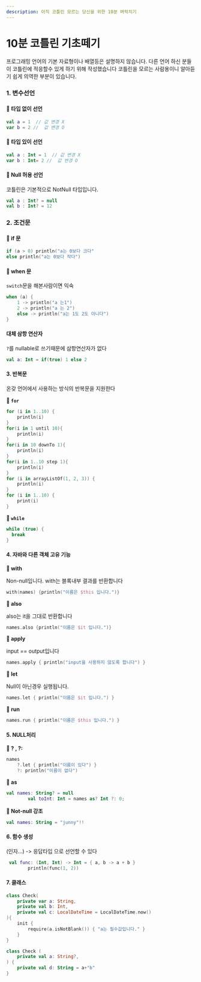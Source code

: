 ```yaml
---
description: 아직 코틀린 모르는 당신을 위한 10분 벼락치기
---
```


# 10분 코틀린 기초떼기

프로그래밍 언어의 기본 자료형이나 배열등은 설명하지 않습니다. 다른 언어 하신 분들이 코틀린에 적응할수 있게 하기 위해 작성했습니다 코틀린을 모르는 사람용이니 알아듣기 쉽게 의역한 부분이 있습니다.

### 1. 변수선언

#### 💭 타입 없이 선언

```kotlin
val a = 1  // 값 변경 X
var b = 2 //  값 변경 O
```

#### 💭 타입 있이 선언

```kotlin
val a : Int = 1  // 값 변경 X
var b : Int= 2 //  값 변경 O
```

#### 💭 Null 허용 선언

코틀린은 기본적으로 NotNull 타입입니다.

```kotlin
val a : Int? = null
val b : Int? = 12
```

### 2. 조건문

#### 💭 if 문

```kotlin
if (a > 0) println("a는 0보다 크다"
else println("a는 0보다 작다")
```

#### 💭 when 문

`switch`문을 해본사람이면 익숙

```kotlin
when (a) {
    1 -> println("a 는1")
    2 -> println("a 는 2")
    else -> println("a는 1도 2도 아니다")
}
```

#### 대체 삼항 연산자

`?`를 nullable로 쓰기때문에 삼항연산자가 없다

```kotlin
val a: Int = if(true) 1 else 2
```

#### 3. 반복문

온갖 언어에서 사용하는 방식의 반복문을 지원한다

**💭 `for`**

```kotlin
for (i in 1..10) {
    println(i)
}
for(i in 1 until 10){
    println(i)
}
for(i in 10 downTo 1){
    println(i)
}
for(i in 1..10 step 1){
    println(i)
}
for (i in arrayListOf(1, 2, 3)) {
    println(i)
}
for (i in 1..10) {
    print(i)
}
```

**💭 `while`**

```kotlin
while (true) {
  break
}
```

#### 4. 자바와 다른 객체 고유 기능

**💭 with**

Non-null입니다. with는 블록내부 결과를 반환합니다

```kotlin
with(names) {println("이름은 $this 입니다.")}
```

**💭 also**

also는 it을 그대로 반환합니다

```kotlin
names.also {println("이름은 $it 입니다.")}
```

**💭 apply**

input == output입니다

```kotlin
names.apply { println("input을 사용하지 않도록 합니다") }
```

**💭 let**

Null이 아닌경우 실행됩니다.

```kotlin
names.let { println("이름은 $it 입니다.") }
```

**💭 run**

```kotlin
names.run { println("이름은 $this 입니다.") }
```

#### 5. NULL처리

**💭 ? , ?:**

```kotlin
names
    ?.let { println("이름이 있다") } 
    ?: println("이름이 없다")
```

**💭 as**

```kotlin
val names: String? = null
        val toInt: Int = names as? Int ?: 0;
```

**💭 Not-null 강조**

```kotlin
val names: String = "junny"!!
```

#### 6. 함수 생성

(인자...) -> 응답타입 으로 선언할 수 있다

```kotlin
 val func: (Int, Int) -> Int = { a, b -> a + b }
        println(func(1, 2))
```



#### 7. 클래스

```kotlin
class Check(
    private var a: String,
    private val b: Int,
    private val c: LocalDateTime = LocalDateTime.now()
){
    init {
        require(a.isNotBlank()) { "a는 필수값입니다." }
    }
}
```

```kotlin
class Check (
    private val a: String?,
) {
    private val d: String = a+"b" 
}
```

